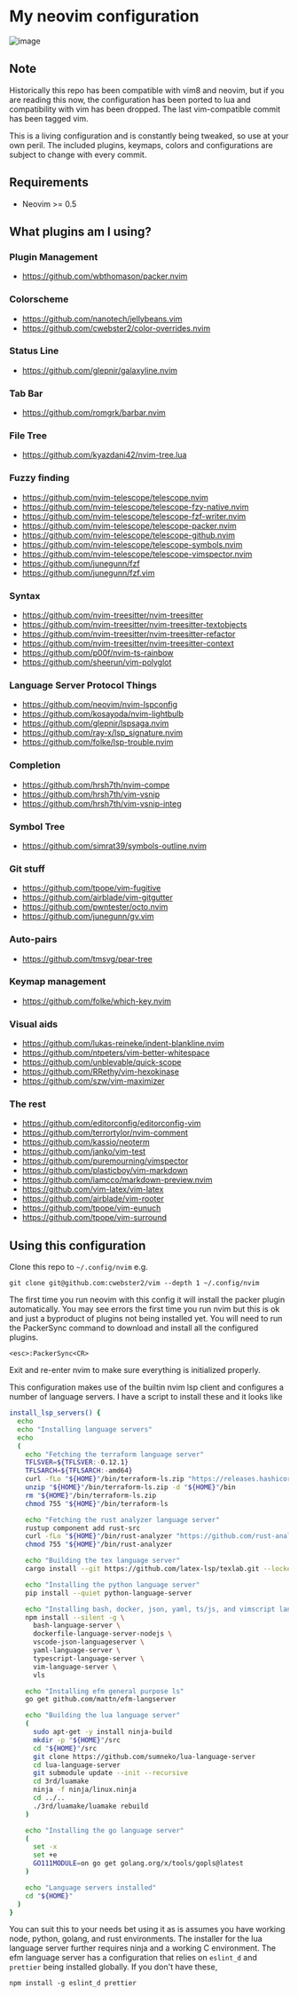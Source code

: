 # My neovim configuration

![image](https://user-images.githubusercontent.com/5762261/109759786-38f6e880-7bb3-11eb-8229-f450fd9c0292.png)

## Note
Historically this repo has been compatible with vim8 and neovim, but if you are
reading this now, the configuration has been ported to lua and compatibility
with vim has been dropped.  The last vim-compatible commit has been tagged vim.

This is a living configuration and is constantly being tweaked, so use at your
own peril.  The included plugins, keymaps, colors and configurations are subject
to change with every commit.

## Requirements

- Neovim >= 0.5

## What plugins am I using?

### Plugin Management

 - https://github.com/wbthomason/packer.nvim

### Colorscheme

 - https://github.com/nanotech/jellybeans.vim
 - https://github.com/cwebster2/color-overrides.nvim

### Status Line

 - https://github.com/glepnir/galaxyline.nvim

### Tab Bar

 - https://github.com/romgrk/barbar.nvim

### File Tree

 - https://github.com/kyazdani42/nvim-tree.lua

### Fuzzy finding

 - https://github.com/nvim-telescope/telescope.nvim
 - https://github.com/nvim-telescope/telescope-fzy-native.nvim
 - https://github.com/nvim-telescope/telescope-fzf-writer.nvim
 - https://github.com/nvim-telescope/telescope-packer.nvim
 - https://github.com/nvim-telescope/telescope-github.nvim
 - https://github.com/nvim-telescope/telescope-symbols.nvim
 - https://github.com/nvim-telescope/telescope-vimspector.nvim
 - https://github.com/junegunn/fzf
 - https://github.com/junegunn/fzf.vim

### Syntax
 - https://github.com/nvim-treesitter/nvim-treesitter
 - https://github.com/nvim-treesitter/nvim-treesitter-textobjects
 - https://github.com/nvim-treesitter/nvim-treesitter-refactor
 - https://github.com/nvim-treesitter/nvim-treesitter-context
 - https://github.com/p00f/nvim-ts-rainbow
 - https://github.com/sheerun/vim-polyglot

### Language Server Protocol Things
 - https://github.com/neovim/nvim-lspconfig
 - https://github.com/kosayoda/nvim-lightbulb
 - https://github.com/glepnir/lspsaga.nvim
 - https://github.com/ray-x/lsp_signature.nvim
 - https://github.com/folke/lsp-trouble.nvim

### Completion

 - https://github.com/hrsh7th/nvim-compe
 - https://github.com/hrsh7th/vim-vsnip
 - https://github.com/hrsh7th/vim-vsnip-integ

### Symbol Tree

 - https://github.com/simrat39/symbols-outline.nvim

### Git stuff

 - https://github.com/tpope/vim-fugitive
 - https://github.com/airblade/vim-gitgutter
 - https://github.com/pwntester/octo.nvim
 - https://github.com/junegunn/gv.vim

### Auto-pairs

 - https://github.com/tmsvg/pear-tree

### Keymap management

 - https://github.com/folke/which-key.nvim

### Visual aids

 - https://github.com/lukas-reineke/indent-blankline.nvim
 - https://github.com/ntpeters/vim-better-whitespace
 - https://github.com/unblevable/quick-scope
 - https://github.com/RRethy/vim-hexokinase
 - https://github.com/szw/vim-maximizer

### The rest

 - https://github.com/editorconfig/editorconfig-vim
 - https://github.com/terrortylor/nvim-comment
 - https://github.com/kassio/neoterm
 - https://github.com/janko/vim-test
 - https://github.com/puremourning/vimspector
 - https://github.com/plasticboy/vim-markdown
 - https://github.com/iamcco/markdown-preview.nvim
 - https://github.com/vim-latex/vim-latex
 - https://github.com/airblade/vim-rooter
 - https://github.com/tpope/vim-eunuch
 - https://github.com/tpope/vim-surround


## Using this configuration

Clone this repo to `~/.config/nvim` e.g.

    git clone git@github.com:cwebster2/vim --depth 1 ~/.config/nvim

The first time you run neovim with this config it will install the packer plugin
automatically.  You may see errors the first time you run nvim but this is ok and
just a byproduct of plugins not being installed yet.
You will need to run the PackerSync command to download and install
all the configured plugins.

    <esc>:PackerSync<CR>

Exit and re-enter nvim to make sure everything is initialized properly.

This configuration makes use of the builtin nvim lsp client and configures a number
of language servers.  I have a script to install these and it looks like

```bash
install_lsp_servers() {
  echo
  echo "Installing language servers"
  echo
  (
    echo "Fetching the terraform language server"
    TFLSVER=${TFLSVER:-0.12.1}
    TFLSARCH=${TFLSARCH:-amd64}
    curl -fLo "${HOME}"/bin/terraform-ls.zip "https://releases.hashicorp.com/terraform-ls/${TFLSVER}/terraform-ls_${TFLSVER}_linux_${TFLSARCH}.zip"
    unzip "${HOME}"/bin/terraform-ls.zip -d "${HOME}"/bin
    rm "${HOME}"/bin/terraform-ls.zip
    chmod 755 "${HOME}"/bin/terraform-ls

    echo "Fetching the rust analyzer language server"
    rustup component add rust-src
    curl -fLo "${HOME}"/bin/rust-analyzer "https://github.com/rust-analyzer/rust-analyzer/releases/latest/download/rust-analyzer-linux"
    chmod 755 "${HOME}"/bin/rust-analyzer

    echo "Building the tex language server"
    cargo install --git https://github.com/latex-lsp/texlab.git --locked

    echo "Installing the python language server"
    pip install --quiet python-language-server

    echo "Installing bash, docker, json, yaml, ts/js, and vimscript language servers"
    npm install --silent -g \
      bash-language-server \
      dockerfile-language-server-nodejs \
      vscode-json-languageserver \
      yaml-language-server \
      typescript-language-server \
      vim-language-server \
      vls

    echo "Installing efm general purpose ls"
    go get github.com/mattn/efm-langserver

    echo "Building the lua language server"
    (
      sudo apt-get -y install ninja-build
      mkdir -p "${HOME}"/src
      cd "${HOME}"/src
      git clone https://github.com/sumneko/lua-language-server
      cd lua-language-server
      git submodule update --init --recursive
      cd 3rd/luamake
      ninja -f ninja/linux.ninja
      cd ../..
      ./3rd/luamake/luamake rebuild
    )

    echo "Installing the go language server"
    (
      set -x
      set +e
      GO111MODULE=on go get golang.org/x/tools/gopls@latest
    )

    echo "Language servers installed"
    cd "${HOME}"
  )
}
```

You can suit this to your needs bet using it as is assumes you have working node, python, golang, and rust environments.
The installer for the lua language server further requires ninja and a working C environment.  The efm language server has
a configuration that relies on `eslint_d` and `prettier` being installed globally.  If you don't have these,

    npm install -g eslint_d prettier


